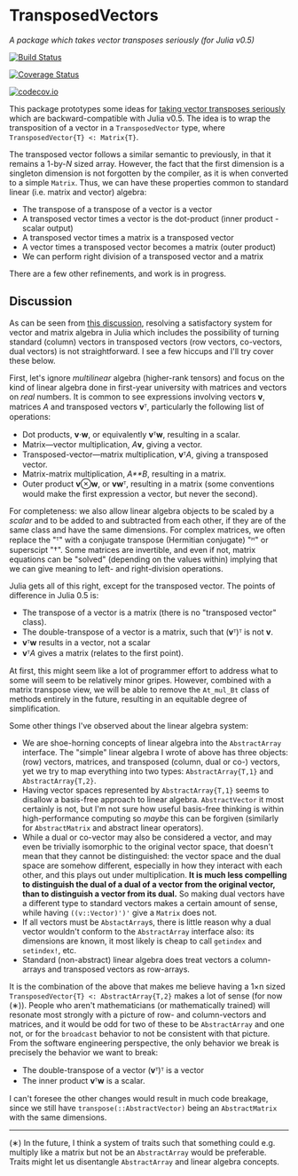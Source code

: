 # TransposedVectors

*A package which takes vector transposes seriously (for Julia v0.5)*

[![Build Status](https://travis-ci.org/andyferris/TransposedVectors.jl.svg?branch=master)](https://travis-ci.org/andyferris/TransposedVectors.jl)

[![Coverage Status](https://coveralls.io/repos/andyferris/TransposedVectors.jl/badge.svg?branch=master&service=github)](https://coveralls.io/github/andyferris/TransposedVectors.jl?branch=master)

[![codecov.io](http://codecov.io/github/andyferris/TransposedVectors.jl/coverage.svg?branch=master)](http://codecov.io/github/andyferris/TransposedVectors.jl?branch=master)

This package prototypes some ideas for [taking vector transposes seriously](https://github.com/JuliaLang/julia/issues/4774)
which are backward-compatible with Julia v0.5. The idea is to wrap the
transposition of a vector in a `TransposedVector` type, where `TransposedVector{T} <: Matrix{T}`.

The transposed vector follows a similar semantic to previously, in that it
remains a 1-by-*N* sized array. However, the fact that the first dimension is
a singleton dimension is not forgotten by the compiler, as it is when converted
to a simple `Matrix`. Thus, we can have these properties common to standard
linear (i.e. matrix and vector) algebra:

* The transpose of a transpose of a vector is a vector
* A transposed vector times a vector is the dot-product (inner product - scalar output)
* A transposed vector times a matrix is a transposed vector
* A vector times a transposed vector becomes a matrix (outer product)
* We can perform right division of a transposed vector and a matrix

There are a few other refinements, and work is in progress.

## Discussion

As can be seen from [this discussion](https://github.com/JuliaLang/julia/issues/4774),
resolving a satisfactory system for vector and matrix algebra in Julia which
includes the possibility of turning standard (column) vectors in transposed vectors
(row vectors, co-vectors, dual vectors) is not straightforward. I see a few
hiccups and I'll try cover these below.

First, let's ignore *multilinear* algebra (higher-rank tensors) and focus on the
kind of linear algebra done in first-year university with matrices and vectors
on *real* numbers. It is common to see expressions involving vectors **v**,
matrices *A* and transposed vectors **v**ᵀ, particularly the following list of operations:

  * Dot products, **v**⋅**w**, or equivalently **v**ᵀ**w**, resulting in a scalar.
  * Matrix—vector multiplication, *A***v**, giving a vector.
  * Transposed-vector—matrix multiplication, **v**ᵀ*A*, giving a transposed vector.
  * Matrix-matrix multiplication, *A**B*, resulting in a matrix.
  * Outer product **v**⊗**w**, or **vw**ᵀ, resulting in a matrix (some
    conventions would make the first expression a vector, but never the second).

For completeness: we also allow linear algebra objects to be scaled by a *scalar*
and to be added to and subtracted from each other, if they are of the same class
and have the same dimensions. For complex matrices, we often replace the "ᵀ"
with a conjugate transpose (Hermitian conjugate) "ᴴ" or superscipt "†". Some
matrices are invertible, and even if not, matrix equations can be "solved"
(depending on the values within) implying that we can give meaning to left- and
right-division operations.

Julia gets all of this right, except for the transposed vector. The points of
difference in Julia 0.5 is:

* The transpose of a vector is a matrix (there is no "transposed vector" class).
* The double-transpose of a vector is a matrix, such that (**v**ᵀ)ᵀ is not **v**.
* **v**ᵀ**w** results in a vector, not a scalar
* **v**ᵀ*A* gives a matrix (relates to the first point).

At first, this might seem like a lot of programmer effort to address what to
some will seem to be relatively minor gripes. However, combined with a matrix
transpose view, we will be able to remove the `At_mul_Bt` class of methods
entirely in the future, resulting in an equitable degree of simplification.

Some other things I've observed about the linear algebra system:

 * We are shoe-horning concepts of linear algebra into the `AbstractArray` interface.
   The "simple" linear algebra I wrote of above has three objects: (row)
   vectors, matrices, and transposed (column, dual or co-) vectors, yet we try
   to map everything into two types: `AbstractArray{T,1}` and
   `AbstractArray{T,2}`.
 * Having vector spaces represented by `AbstractArray{T,1}` seems to disallow
   a basis-free approach to linear algebra. `AbstractVector` it most certainly
   is not, but I'm not sure how useful basis-free thinking is within
   high-performance computing so *maybe* this can be forgiven (similarly for
   `AbstractMatrix` and abstract linear operators).
 * While a dual or co-vector may also be considered a vector, and may even be
   trivially isomorphic to the original vector space, that doesn't mean that
   they cannot be distinguished: the vector space and the dual space are somehow
   different, especially in how they interact with each other, and this plays
   out under multiplication. **It is much less compelling to distinguish the
   dual of a dual of a vector from the original vector, than to distinguish a
   vector from its dual.** So making dual vectors have a different type to
   standard vectors makes a certain amount of sense,
   while having `((v::Vector)')'` give a `Matrix` does not.
 * If all vectors must be `AbstactArray`s, there is little reason why a dual vector
   wouldn't conform to the `AbstractArray` interface also: its dimensions are
   known, it most likely is cheap to call `getindex` and `setindex!`, etc.
 * Standard (non-abstract) linear algebra does treat vectors a column-arrays
   and transposed vectors as row-arrays.

It is the combination of the above that makes me believe having a
1×n sized `TransposedVector{T} <: AbstractArray{T,2}` makes a lot of sense (for
now (∗)).
People who aren't mathematicians (or mathematically trained) will resonate most
strongly with a picture of row- and column-vectors and matrices, and it would be
odd for two of these to be `AbstractArray` and one not, or for the `broadcast`
behavior to not be consistent with that picture. From the software engineering
perspective, the only behavior we break is precisely the behavior we want to
break:

 * The double-transpose of a vector (**v**ᵀ)ᵀ is a vector
 * The inner product **v**ᵀ**w** is a scalar.

I can't foresee the other changes would result in much code breakage,
since we still have `transpose(::AbstractVector)` being an `AbstractMatrix` with
the same dimensions.

-----

(∗) In the future, I think a system of traits such that something could e.g.
multiply like a matrix but not be an `AbstractArray` would be preferable.
Traits might let us disentangle `AbstractArray` and linear algebra
concepts.
